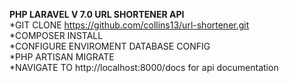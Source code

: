 **PHP LARAVEL V 7.0 URL SHORTENER API**\
*GIT CLONE https://github.com/collins13/url-shortener.git \
*COMPOSER INSTALL\
*CONFIGURE ENVIROMENT DATABASE CONFIG\
*PHP ARTISAN MIGRATE\
*NAVIGATE TO http://localhost:8000/docs for api documentation
